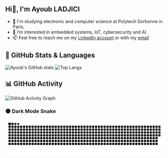 ## Hi👋, I'm Ayoub LADJICI

- 🎒 I'm studying electronic and computer science at Polytech Sorbonne in Paris.
- 👀 I’m interested in embedded systems, IoT, cybersecurity and AI.
- 📫 Feel free to reach me on my [LinkedIn account](https://www.linkedin.com/in/ayoub-ladjici-560528238/) or with my [email](ayoub.ladjici@outlook.com)

## 🚀 GitHub Stats & Languages

![Ayoub's GitHub stats](https://github-readme-stats.vercel.app/api?username=AyoubLADJICI&show_icons=true&theme=radical&hide_border=true)
![Top Langs](https://github-readme-stats.vercel.app/api/top-langs/?username=AyoubLADJICI&layout=compact&theme=radical&hide_border=true)

## 📊 GitHub Activity

![GitHub Activity Graph](https://github-readme-activity-graph.vercel.app/graph?username=AyoubLADJICI&theme=tokyonight)


### 🌑 Dark Mode Snake

![GitHub Snake Animation Dark Mode](./dist/github-snake-dark.svg)


